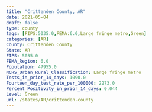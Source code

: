 ```yaml
---
title: "Crittenden County, AR"
date: 2021-05-04
draft: false
type: county
tags: [FIPS:5035.0,FEMA:6.0,Large fringe metro,Green]
categories: [AR]
County: Crittenden County
State: AR
FIPS: 5035.0
FEMA_Region: 6.0
Population: 47955.0
NCHS_Urban_Rural_Classification: Large fringe metro
Tests_in_prior_14_days: 1090.0
Fourteen_day_test_rate_per_100000: 2273.0
Percent_Positivity_in_prior_14_days: 0.044
Level: Green
url: /states/AR/crittenden-county
---
```



